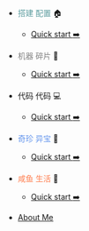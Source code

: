 - <font color="#5F9EA0">搭建 配置</font> :house:

  - [Quick start :arrow_right:](/build/index.md)

- <font color="#808080">机器 碎片</font> :wrench: 

  - [Quick start :arrow_right:](/patch/index.md)

- 代码 代码 :computer:

  - [Quick start :arrow_right:](/code/index.md)

- <font color="#6495ED">奇珍 异宝</font> :white_flower:

  - [Quick start :arrow_right:](/treasure/index.md)

<!-- - <font color="#556B2F">杂货 小铺</font> :rainbow:

  - [Quick start :arrow_right:](/life/index.md) -->

- <font color="#FF7F50">咸鱼 生活</font> :guitar:

  - [Quick start :arrow_right:](/insane/index.md)

- [About Me](README.md)
